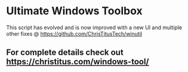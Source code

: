 # Ultimate Windows Toolbox
This script has evolved and is now improved with a new UI and multiple other fixes @ <https://github.com/ChrisTitusTech/winutil>

## For complete details check out https://christitus.com/windows-tool/
